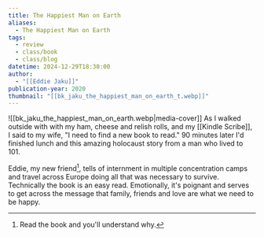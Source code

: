 ```yaml
---
title: The Happiest Man on Earth
aliases:
  - The Happiest Man on Earth
tags:
  - review
  - class/book
  - class/blog
datetime: 2024-12-29T18:30:00
author:
  - "[[Eddie Jaku]]"
publication-year: 2020
thumbnail: "[[bk_jaku_the_happiest_man_on_earth_t.webp]]"
---
```

![[bk_jaku_the_happiest_man_on_earth.webp|media-cover]]
As I walked outside with with my ham, cheese and relish rolls, and my [[Kindle Scribe]], I said to my wife, "I need to find a new book to read." 90 minutes later I'd finished lunch and this amazing holocaust story from a man who lived to 101.

Eddie, my new friend[^1], tells of internment in multiple concentration camps and travel across Europe doing all that was necessary to survive. Technically the book is an easy read. Emotionally, it's poignant and serves to get across the message that family, friends and love are what we need to be happy.

[^1]: Read the book and you'll understand why.